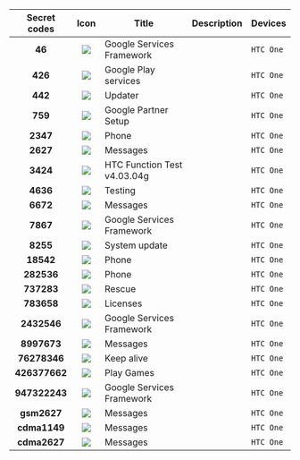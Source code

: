 Secret codes|Icon|Title|Description|Devices
:---:|:---:|---|---|---
**46**|![](https://raw.github.com/SimonMarquis/Android-SecretCodes/master/Database/Icons/46.png "")|Google Services Framework||`HTC One`|
**426**|![](https://raw.github.com/SimonMarquis/Android-SecretCodes/master/Database/Icons/426.png "")|Google Play services||`HTC One`|
**442**|![](https://raw.github.com/SimonMarquis/Android-SecretCodes/master/Database/Icons/442.png "")|Updater||`HTC One`|
**759**|![](https://raw.github.com/SimonMarquis/Android-SecretCodes/master/Database/Icons/759.png "")|Google Partner Setup||`HTC One`|
**2347**|![](https://raw.github.com/SimonMarquis/Android-SecretCodes/master/Database/Icons/2347.png "")|Phone||`HTC One`|
**2627**|![](https://raw.github.com/SimonMarquis/Android-SecretCodes/master/Database/Icons/2627.png "")|Messages||`HTC One`|
**3424**|![](https://raw.github.com/SimonMarquis/Android-SecretCodes/master/Database/Icons/3424.png "")|HTC Function Test v4.03.04g||`HTC One`|
**4636**|![](https://raw.github.com/SimonMarquis/Android-SecretCodes/master/Database/Icons/4636.png "")|Testing||`HTC One`|
**6672**|![](https://raw.github.com/SimonMarquis/Android-SecretCodes/master/Database/Icons/6672.png "")|Messages||`HTC One`|
**7867**|![](https://raw.github.com/SimonMarquis/Android-SecretCodes/master/Database/Icons/7867.png "")|Google Services Framework||`HTC One`|
**8255**|![](https://raw.github.com/SimonMarquis/Android-SecretCodes/master/Database/Icons/8255.png "")|System update||`HTC One`|
**18542**|![](https://raw.github.com/SimonMarquis/Android-SecretCodes/master/Database/Icons/18542.png "")|Phone||`HTC One`|
**282536**|![](https://raw.github.com/SimonMarquis/Android-SecretCodes/master/Database/Icons/282536.png "")|Phone||`HTC One`|
**737283**|![](https://raw.github.com/SimonMarquis/Android-SecretCodes/master/Database/Icons/737283.png "")|Rescue||`HTC One`|
**783658**|![](https://raw.github.com/SimonMarquis/Android-SecretCodes/master/Database/Icons/783658.png "")|Licenses||`HTC One`|
**2432546**|![](https://raw.github.com/SimonMarquis/Android-SecretCodes/master/Database/Icons/2432546.png "")|Google Services Framework||`HTC One`|
**8997673**|![](https://raw.github.com/SimonMarquis/Android-SecretCodes/master/Database/Icons/8997673.png "")|Messages||`HTC One`|
**76278346**|![](https://raw.github.com/SimonMarquis/Android-SecretCodes/master/Database/Icons/76278346.png "")|Keep alive||`HTC One`|
**426377662**|![](https://raw.github.com/SimonMarquis/Android-SecretCodes/master/Database/Icons/426377662.png "")|Play Games||`HTC One`|
**947322243**|![](https://raw.github.com/SimonMarquis/Android-SecretCodes/master/Database/Icons/947322243.png "")|Google Services Framework||`HTC One`|
**gsm2627**|![](https://raw.github.com/SimonMarquis/Android-SecretCodes/master/Database/Icons/gsm2627.png "")|Messages||`HTC One`|
**cdma1149**|![](https://raw.github.com/SimonMarquis/Android-SecretCodes/master/Database/Icons/cdma1149.png "")|Messages||`HTC One`|
**cdma2627**|![](https://raw.github.com/SimonMarquis/Android-SecretCodes/master/Database/Icons/cdma2627.png "")|Messages||`HTC One`|
